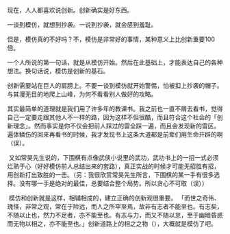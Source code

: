   现在，人人都喜欢说创新。创新确实是好东西。
  
  一谈到模仿，就想到抄袭。一说到抄袭，就会感到羞耻。
  
  但是，模仿真的不好吗？不，模仿是非常好的事情，某种意义上比创新重要100倍。
  
  一个人所说的第一句话，就是从模仿开始。然后在此基础上，才能表达自己的各种想法。换句话说，模仿是创新的基石。
  
  创新需要站在巨人的肩膀上。不要一谈到模仿就开始警惕，怕被扣上抄袭的帽子。与其漫无目的地爬上山峰，为何不看看别人做好的攻略。
  
  其实最简单的道理就是我们用了许多年的教课书。我之前也一直不屑去看书，觉得自己一定要走跟其他人不一样的路，因为这样不但很酷，而且符合这个社会的「创新理念」。然而事实是你不仅会把前人踩过的雷全踩一遍，而且会发现新的雷区。遍体鳞伤的回来再看书的时候，我才发现书上这条大道都是前辈们用生命开辟的啊（误）。
  
  又如常昊先生说的，下围棋有点像武侠小说里的武功，武功书上的一招一式必须烂熟于心（好好模仿前人总结出来的套路），真正实战的时候才可能无招胜有招，用创新打出致胜的一击。（另：我很欣赏常昊先生所言，下围棋的某一手有很多选择。没有哪一手是绝对的最佳，总要结合整个局势。所以贪心不可取（误））
  
  模仿和创新就是这样，相辅相成的，建立正确的创新观很重要。
  「而世之奇伟、瑰怪，非常之观，常在于险远，而人之所罕至焉，故非有志者不能至也。有志矣，不随以止也，然力不足者，亦不能至也。有志与力，而又不随以怠，至于幽暗昏惑而无物以相之，亦不能至也。」创新道路上的相之之物（），大概就是模仿了吧。
